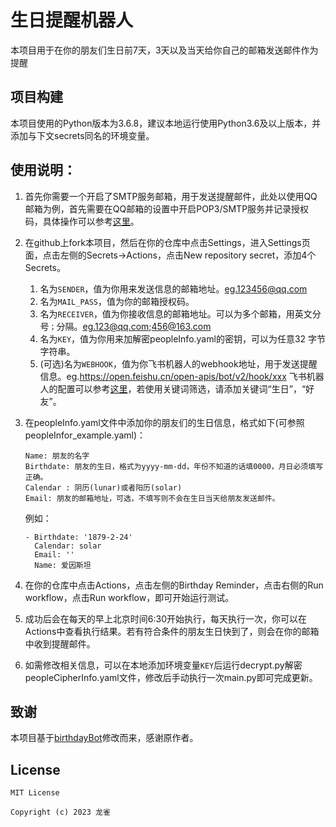 # 生日提醒机器人
本项目用于在你的朋友们生日前7天，3天以及当天给你自己的邮箱发送邮件作为提醒

## 项目构建
本项目使用的Python版本为3.6.8，建议本地运行使用Python3.6及以上版本，并添加与下文secrets同名的环境变量。

## 使用说明：
1. 首先你需要一个开启了SMTP服务邮箱，用于发送提醒邮件，此处以使用QQ邮箱为例，首先需要在QQ邮箱的设置中开启POP3/SMTP服务并记录授权码，具体操作可以参考[这里](https://service.mail.qq.com/cgi-bin/help?subtype=1&&id=28&&no=1001256)。
2. 在github上fork本项目，然后在你的仓库中点击Settings，进入Settings页面，点击左侧的Secrets->Actions，点击New repository secret，添加4个Secrets。 
   1. 名为`SENDER`，值为你用来发送信息的邮箱地址。eg.123456@qq.com
   2. 名为`MAIL_PASS`，值为你的邮箱授权码。
   3. 名为`RECEIVER`，值为你接收信息的邮箱地址。可以为多个邮箱，用英文分号`；`分隔。eg.123@qq.com;456@163.com
   4. 名为`KEY`，值为你用来加解密peopleInfo.yaml的密钥，可以为任意32 字节字符串。
   5. (可选)名为`WEBHOOK`，值为你飞书机器人的webhook地址，用于发送提醒信息。eg.https://open.feishu.cn/open-apis/bot/v2/hook/xxx
   飞书机器人的配置可以参考[这里](https://open.feishu.cn/document/ukTMukTMukTM/ucTM5YjL3ETO24yNxkjN)，若使用关键词筛选，请添加关键词“生日”，“好友”。
3. 在peopleInfo.yaml文件中添加你的朋友们的生日信息，格式如下(可参照peopleInfor_example.yaml)：
   ```
   Name: 朋友的名字
   Birthdate: 朋友的生日，格式为yyyy-mm-dd，年份不知道的话填0000，月日必须填写正确。
   Calendar : 阴历(lunar)或者阳历(solar)
   Email: 朋友的邮箱地址，可选，不填写则不会在生日当天给朋友发送邮件。
   ```
   
   例如：
   ```
   - Birthdate: '1879-2-24'
     Calendar: solar
     Email: ''
     Name: 爱因斯坦
   ```
4. 在你的仓库中点击Actions，点击左侧的Birthday Reminder，点击右侧的Run workflow，点击Run workflow，即可开始运行测试。
5. 成功后会在每天的早上北京时间6:30开始执行，每天执行一次，你可以在Actions中查看执行结果。若有符合条件的朋友生日快到了，则会在你的邮箱中收到提醒邮件。
6. 如需修改相关信息，可以在本地添加环境变量`KEY`后运行decrypt.py解密peopleCipherInfo.yaml文件，修改后手动执行一次main.py即可完成更新。

## 致谢
本项目基于[birthdayBot](https://github.com/2892211452/birthdayBot)修改而来，感谢原作者。

## License
```
MIT License

Copyright (c) 2023 龙雀
```
